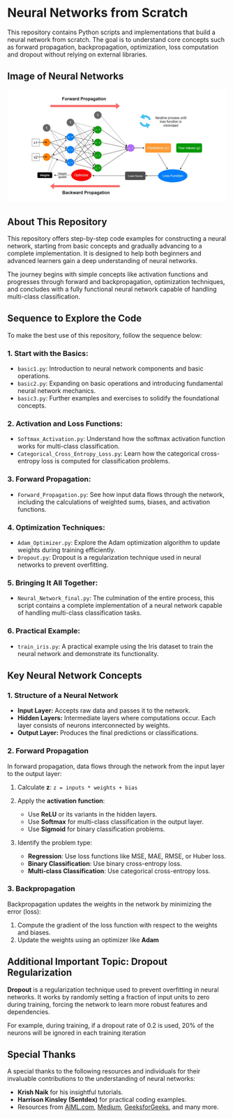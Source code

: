# Neural Networks from Scratch

This repository contains Python scripts and implementations that build a neural network from scratch. The goal is to understand core concepts such as forward propagation, backpropagation, optimization, loss computation and dropout without relying on external libraries.

## Image of Neural Networks 

![Neural Network Concept](Neural_Network_img.webp)


## About This Repository

This repository offers step-by-step code examples for constructing a neural network, starting from basic concepts and gradually advancing to a complete implementation. It is designed to help both beginners and advanced learners gain a deep understanding of neural networks. 

The journey begins with simple concepts like activation functions and progresses through forward and backpropagation, optimization techniques, and concludes with a fully functional neural network capable of handling multi-class classification.

## Sequence to Explore the Code

To make the best use of this repository, follow the sequence below:

### 1. **Start with the Basics:**
   - `basic1.py`: Introduction to neural network components and basic operations.
   - `basic2.py`: Expanding on basic operations and introducing fundamental neural network mechanics.
   - `basic3.py`: Further examples and exercises to solidify the foundational concepts.

### 2. **Activation and Loss Functions:**
   - `Softmax_Activation.py`: Understand how the softmax activation function works for multi-class classification.
   - `Categorical_Cross_Entropy_Loss.py`: Learn how the categorical cross-entropy loss is computed for classification problems.

### 3. **Forward Propagation:**
   - `Forward_Propagation.py`: See how input data flows through the network, including the calculations of weighted sums, biases, and activation functions.

### 4. **Optimization Techniques:**
   - `Adam_Optimizer.py`: Explore the Adam optimization algorithm to update weights during training efficiently.
   - `Dropout.py`: Dropout is a regularization technique used in neural networks to prevent overfitting.

### 5. **Bringing It All Together:**
   - `Neural_Network_final.py`: The culmination of the entire process, this script contains a complete implementation of a neural network capable of handling multi-class classification tasks.

### 6. **Practical Example:**
   - `train_iris.py`: A practical example using the Iris dataset to train the neural network and demonstrate its functionality.

## Key Neural Network Concepts

### 1. **Structure of a Neural Network**
- **Input Layer:** Accepts raw data and passes it to the network.
- **Hidden Layers:** Intermediate layers where computations occur. Each layer consists of neurons interconnected by weights.
- **Output Layer:** Produces the final predictions or classifications.

### 2. **Forward Propagation**

In forward propagation, data flows through the network from the input layer to the output layer:

1. Calculate **z**:
`z = inputs * weights + bias`

2. Apply the **activation function**:
   - Use **ReLU** or its variants in the hidden layers.
   - Use **Softmax** for multi-class classification in the output layer.
   - Use **Sigmoid** for binary classification problems.

3. Identify the problem type:
   - **Regression**: Use loss functions like MSE, MAE, RMSE, or Huber loss.
   - **Binary Classification**: Use binary cross-entropy loss.
   - **Multi-class Classification**: Use categorical cross-entropy loss.

### 3. **Backpropagation**

Backpropagation updates the weights in the network by minimizing the error (loss):

1. Compute the gradient of the loss function with respect to the weights and biases.
2. Update the weights using an optimizer like **Adam**

## Additional Important Topic: Dropout Regularization 

**Dropout** is a regularization technique used to prevent overfitting in neural networks. It works by randomly setting a fraction of input units to zero during training, forcing the network to learn more robust features and dependencies. 

For example, during training, if a dropout rate of 0.2 is used, 20% of the neurons will be ignored in each training iteration

## Special Thanks

A special thanks to the following resources and individuals for their invaluable contributions to the understanding of neural networks:

- **Krish Naik** for his insightful tutorials.
- **Harrison Kinsley (Sentdex)** for practical coding examples.
- Resources from [AIML.com](https://www.aiml.com), [Medium](https://medium.com), [GeeksforGeeks](https://www.geeksforgeeks.org), and many more.

